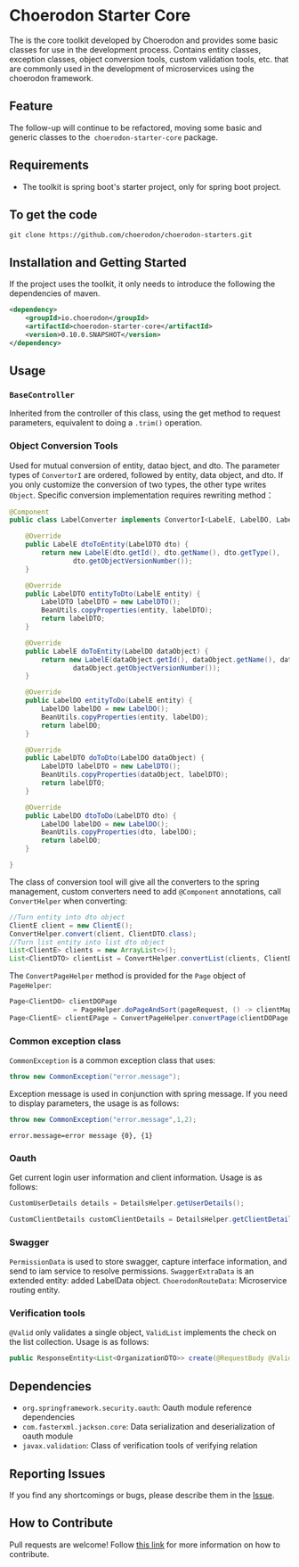 # Choerodon Starter Core

The is the core toolkit developed by Choerodon and provides some basic classes for use in the development process. Contains entity classes, exception classes, object conversion tools, custom validation tools, etc. that are commonly used in the development of microservices using the choerodon framework.

## Feature

The follow-up will continue to be refactored, moving some basic and generic classes to the`` choerodon-starter-core`` package.

## Requirements

- The toolkit is spring boot's starter project, only for spring boot project.

## To get the code

```
git clone https://github.com/choerodon/choerodon-starters.git
```

## Installation and Getting Started

If the project uses the toolkit, it only needs to introduce the following the dependencies of maven.

```xml
<dependency>
    <groupId>io.choerodon</groupId>
    <artifactId>choerodon-starter-core</artifactId>
    <version>0.10.0.SNAPSHOT</version>
</dependency>
```

## Usage


### `BaseController`

Inherited from the controller of this class, using the get method to request parameters, equivalent to doing a `.trim()` operation.

### Object Conversion Tools

Used for mutual conversion of entity, datao bject, and dto. The parameter types of `ConvertorI` are ordered, followed by entity, data object, and dto. If you only customize the conversion of two types, the other type writes `Object`.
Specific conversion implementation requires rewriting method：

```java
@Component
public class LabelConverter implements ConvertorI<LabelE, LabelDO, LabelDTO> {

    @Override
    public LabelE dtoToEntity(LabelDTO dto) {
        return new LabelE(dto.getId(), dto.getName(), dto.getType(),
                dto.getObjectVersionNumber());
    }

    @Override
    public LabelDTO entityToDto(LabelE entity) {
        LabelDTO labelDTO = new LabelDTO();
        BeanUtils.copyProperties(entity, labelDTO);
        return labelDTO;
    }

    @Override
    public LabelE doToEntity(LabelDO dataObject) {
        return new LabelE(dataObject.getId(), dataObject.getName(), dataObject.getType(),
                dataObject.getObjectVersionNumber());
    }

    @Override
    public LabelDO entityToDo(LabelE entity) {
        LabelDO labelDO = new LabelDO();
        BeanUtils.copyProperties(entity, labelDO);
        return labelDO;
    }

    @Override
    public LabelDTO doToDto(LabelDO dataObject) {
        LabelDTO labelDTO = new LabelDTO();
        BeanUtils.copyProperties(dataObject, labelDTO);
        return labelDTO;
    }

    @Override
    public LabelDO dtoToDo(LabelDTO dto) {
        LabelDO labelDO = new LabelDO();
        BeanUtils.copyProperties(dto, labelDO);
        return labelDO;
    }

}
```

The class of conversion tool will give all the converters to the spring management, custom converters need to add `@Component` annotations, call `ConvertHelper` when converting:

```java
//Turn entity into dto object
ClientE client = new ClientE();
ConvertHelper.convert(client, ClientDTO.class);
//Turn list entity into list dto object
List<ClientE> clients = new ArrayList<>();
List<ClientDTO> clientList = ConvertHelper.convertList(clients, ClientDTO.class);
```

The `ConvertPageHelper` method is provided for the `Page` object of `PageHelper`:

```java
Page<ClientDO> clientDOPage
                = PageHelper.doPageAndSort(pageRequest, () -> clientMapper.fulltextSearch(clientDO, params));
Page<ClientE> clientEPage = ConvertPageHelper.convertPage(clientDOPage, ClientE.class);
```

### Common exception class

`CommonException` is a common exception class that uses:

```java
throw new CommonException("error.message");
```

Exception message is used in conjunction with spring message. If you need to display parameters, the usage is as follows:

```java
throw new CommonException("error.message",1,2);
```

```properties
error.message=error message {0}, {1}
```

### Oauth

Get current login user information and client information. Usage is as follows:

```java
CustomUserDetails details = DetailsHelper.getUserDetails();
```

```java
CustomClientDetails customClientDetails = DetailsHelper.getClientDetails();
```

### Swagger

`PermissionData` is used to store swagger, capture interface information, and send to iam service to resolve permissions.
`SwaggerExtraData` is an extended entity: added LabelData object.
`ChoerodonRouteData`: Microservice routing entity.

### Verification tools

`@Valid` only validates a single object, `ValidList` implements the check on the list collection. Usage is as follows:

```java
public ResponseEntity<List<OrganizationDTO>> create(@RequestBody @Valid ValidList<OrganizationDTO> organizations) {}
```

## Dependencies

- ``org.springframework.security.oauth``: Oauth module reference dependencies
- ``com.fasterxml.jackson.core``: Data serialization and deserialization of oauth module
- ``javax.validation``: Class of verification tools of verifying relation

## Reporting Issues

If you find any shortcomings or bugs, please describe them in the [Issue](https://github.com/choerodon/choerodon/issues/new?template=issue_template.md).

## How to Contribute

Pull requests are welcome! Follow [this link](https://github.com/choerodon/choerodon/blob/master/CONTRIBUTING.md) for more information on how to contribute.
